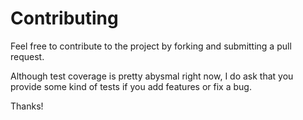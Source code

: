 # Contributing

Feel free to contribute to the project by forking and submitting a pull request.

Although test coverage is pretty abysmal right now, I do ask that you provide some kind of tests if you add features or fix a bug.

Thanks!
